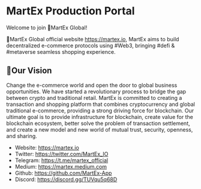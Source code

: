 # MartEx Production Portal

Welcome to join 🛒MartEx Global!

🛒MartEx Global official website https://martex.io, MartEx aims to build decentralized e-commerce protocols using #Web3, bringing #defi & #metaverse seamless shopping experience.

## 💬Our Vision

Change the e-commerce world and open the door to global business opportunities. We have started a revolutionary process to bridge the gap between crypto and traditional retail. MartEx is committed to creating a transaction and shopping platform that combines cryptocurrency and global traditional e-commerce, providing a strong driving force for blockchain. Our ultimate goal is to provide infrastructure for blockchain, create value for the blockchain ecosystem, better solve the problem of transaction settlement, and create a new model and new world of mutual trust, security, openness, and sharing.

- Website: https://martex.io
- Twitter: https://twitter.com/MartEx_IO
- Telegram: https://t.me/martex_official
- Medium: https://martex.medium.com
- Github: https://github.com/MartEx-App
- Discord: https://discord.gg/TUVqu5q68D
